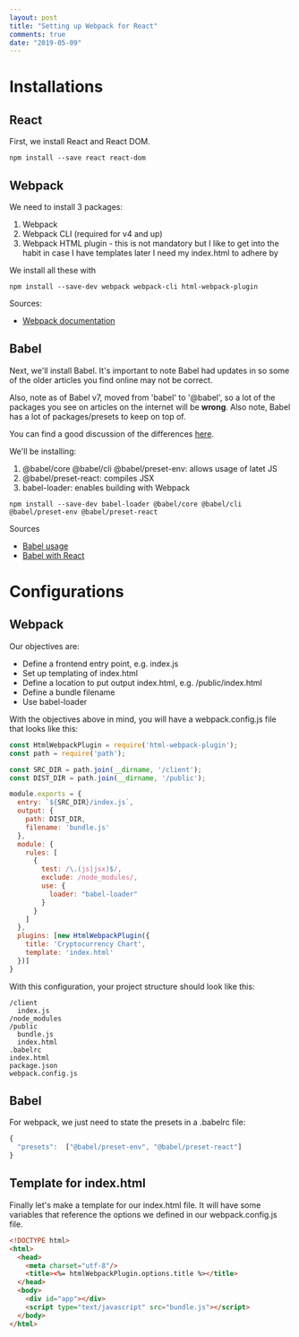 ```yaml
---
layout: post
title: "Setting up Webpack for React"
comments: true
date: "2019-05-09"
---
```

# Installations
## React
First, we install React and React DOM.
```
npm install --save react react-dom
```

## Webpack
We need to install 3 packages: 
1. Webpack
2. Webpack CLI (required for v4 and up)
3. Webpack HTML plugin - this is not mandatory but I like to get into the habit in case I have templates later I need my index.html to adhere by

We install all these with 
```
npm install --save-dev webpack webpack-cli html-webpack-plugin
```

Sources: 
- [Webpack documentation](https://webpack.js.org/guides/installation/)
## Babel
Next, we'll install Babel. It's important to note Babel had updates in  so some of the older articles you find online may not be correct. 

Also, note as of Babel v7, moved from 'babel' to '@babel', so a lot of the packages you see on articles on the internet will be **wrong**. Also note, Babel has a lot of packages/presets to keep on top of.

You can find a good discussion of the differences [here](https://stackoverflow.com/questions/47721169/babel-vs-babel-core-vs-babel-loader-vs-babel-preset-2015-vs-babel-preset-react-v?rq=1).

We'll be installing:
1. @babel/core @babel/cli @babel/preset-env: allows usage of latet JS
2. @babel/preset-react: compiles JSX
3. babel-loader: enables building with Webpack

```
npm install --save-dev babel-loader @babel/core @babel/cli @babel/preset-env @babel/preset-react
```

Sources
- [Babel usage](https://babeljs.io/docs/en/usage)
- [Babel with React](https://babeljs.io/docs/en/babel-preset-react)

# Configurations
## Webpack
Our objectives are:
- Define a frontend entry point, e.g. index.js
- Set up templating of index.html
- Define a location to put output index.html, e.g. /public/index.html
- Define a bundle filename
- Use babel-loader

With the objectives above in mind, you will have a webpack.config.js file that looks like this:
```javascript
const HtmlWebpackPlugin = require('html-webpack-plugin');
const path = require('path');

const SRC_DIR = path.join(__dirname, '/client');
const DIST_DIR = path.join(__dirname, '/public');

module.exports = {
  entry: `${SRC_DIR}/index.js`,
  output: {
    path: DIST_DIR,
    filename: 'bundle.js'
  },
  module: {
    rules: [
      {
        test: /\.(js|jsx)$/,
        exclude: /node_modules/,
        use: {
          loader: "babel-loader"
        }
      }
    ]
  },
  plugins: [new HtmlWebpackPlugin({
    title: 'Cryptocurrency Chart',
    template: 'index.html'
  })]
}
```


With this configuration, your project structure should look like this:
```
/client
  index.js
/node_modules
/public
  bundle.js
  index.html
.babelrc
index.html
package.json
webpack.config.js
```

## Babel
For webpack, we just need to state the presets in a .babelrc file:
```javascript
{
  "presets":  ["@babel/preset-env", "@babel/preset-react"]
}
```

## Template for index.html
Finally let's make a template for our index.html file. It will have some variables that reference the options we defined in our webpack.config.js file.
```html
<!DOCTYPE html>
<html>
  <head>
    <meta charset="utf-8"/>
    <title><%= htmlWebpackPlugin.options.title %></title>
  </head>
  <body>
    <div id="app"></div>
    <script type="text/javascript" src="bundle.js"></script>
  </body>
</html>
```